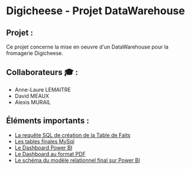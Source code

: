 # Digicheese - Projet DataWarehouse


## Projet :
Ce projet concerne la mise en oeuvre d'un DataWarehouse pour la fromagerie Digicheese.

##  Collaborateurs :mortar_board: :
- Anne-Laure LEMAITRE
- David MEAUX
- Alexis MURAIL

## Éléments importants : 
- [La requête SQL de création de la Table de Faits](https://github.com/Datalex0/Digicheese_Projet_DataWarehouse/blob/c42ee62b514113d24205c12588eef57aee860a51/Creation_table_de_faits.sql)
- [Les tables finales MySql](https://github.com/Datalex0/Digicheese_Projet_DataWarehouse/blob/528d17a8005ca92aaa8047ecb4f77ec69613cac5/Tables%20MySQL.png)
- [Le Dashboard Power BI](https://github.com/Datalex0/Digicheese_Projet_DataWarehouse/blob/666576ef41ace22742d380045aea171dfb92166c/Digicheese_Datawarehouse.pbix)
- [Le Dashboard au format PDF](https://github.com/Datalex0/Digicheese_Projet_DataWarehouse/blob/f69a3e37d7772a103ecc7f779e9e85add92d9258/Dashboard%20Power%20BI.pdf)
- [Le schéma du modèle relationnel final sur Power BI](https://github.com/Datalex0/Digicheese_Projet_DataWarehouse/blob/54378485e6d4ac93e969f5ca319a544570565854/Sch%C3%A9ma%20mod%C3%A8le%20relationnel.png)

